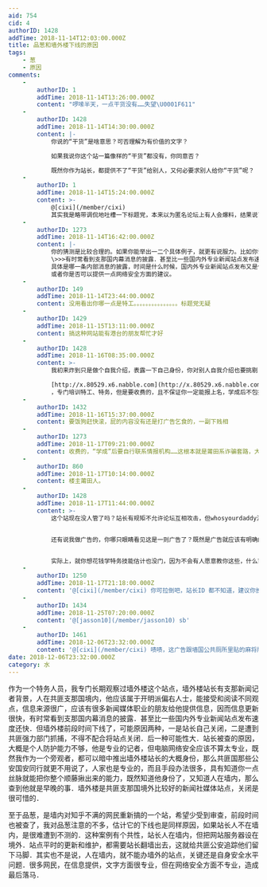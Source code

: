 ```yaml
---
aid: 754
cid: 4
authorID: 1428
addTime: 2018-11-14T12:03:00.000Z
title: 品葱和墙外楼下线的原因
tags:
    - 葱
    - 原因
comments:
    -
        authorID: 1
        addTime: 2018-11-14T13:26:00.000Z
        content: "啰嗦半天，一点干货没有……失望\U0001F611"
    -
        authorID: 1428
        addTime: 2018-11-14T14:30:00.000Z
        content: |-
            你说的“干货”是啥意思？可否理解为有价值的文字？

            如果我说你这个站一篇像样的“干货”都没有，你同意否？

            既然你作为站长，都提供不了“干货”给别人，又何必要求别人给你“干货”呢？
    -
        authorID: 1
        addTime: 2018-11-14T15:24:00.000Z
        content: >-
            @[cixi](/member/cixi)
            其实我是略带调侃地吐槽一下标题党，本来以为匿名论坛上有人会爆料，结果说了那么多，只有可能，我猜之类的……
    -
        authorID: 1273
        addTime: 2018-11-14T16:42:00.000Z
        content: |-
            你的猜测是比较合理的。如果你能举出一二个具体例子，就更有说服力。比如你说：  
            \>>>有时常看到支那国内幕消息的披露．甚至比一些国内外专业新闻站点发布速度还快  
            具体是哪一条内部消息的披露，时间是什么时候，国内外专业新闻站点发布又是什么时候？  
            或者你是否可以提供一点网络安全方面的建议。
    -
        authorID: 149
        addTime: 2018-11-14T23:44:00.000Z
        content: 没用看出你哪一点是特工。。。。。。。。。。。。。。。标题党无疑
    -
        authorID: 1429
        addTime: 2018-11-15T13:11:00.000Z
        content: 搞这种网站能有港台的朋友帮忙才好
    -
        authorID: 1428
        addTime: 2018-11-16T08:35:00.000Z
        content: >-
            我初来炸到只是做个自我介绍，表露一下自己身份，你对别人自我介绍也要挑剔？那我如果说我是网络爱好者你是不是也要说“没看出你哪一点是网络爱好者...”，对于这些没事找茬的支那网民啥也不想多说了。给个站你自己去看  

            [http://x.80529.x6.nabble.com](http://x.80529.x6.nabble.com)
            ，专门培训特工、特务，但是要收费的，且不保证你一定能报上名，学成后不包找工作，你学成后需要自行联系海外／其它国家情报机构。
    -
        authorID: 1432
        addTime: 2018-11-16T15:37:00.000Z
        content: 要饭狗赶快滚，屁的内容没有还是打广告乞食的，一副下贱相
    -
        authorID: 1273
        addTime: 2018-11-17T09:21:00.000Z
        content: 收费的，“学成”后要自行联系情报机构……这根本就是莆田系诈骗套路，大家警惕。
    -
        authorID: 860
        addTime: 2018-11-17T10:14:00.000Z
        content: 楼主莆田人。
    -
        authorID: 1428
        addTime: 2018-11-17T11:44:00.000Z
        content: >-
            这个站现在没人管了吗？站长有规矩不允许论坛互相攻击，但whosyourdaddy注册ID进来第一个帖子就骂人，无端攻击站友，站长处理没有？不处理就表明容许大家以后互相骂战。支那这些网络暴民懂不懂一点对人的礼貌和尊重？你们如果就这种素质那支那人也真没救了！


            还有说我做广告的，你哪只眼睛看见这是一则广告了？既然是广告就应该有明确的收费帖子，请你去把那广告帖找出来！哪里让你报名了，收多少钱了？你要是找不出来就请自己扇自己两个嘴巴，因为你血口喷人！站长说要找干货，有人也怀疑我的身份，我就提供一点信息，告诉大家我是反共前线的会员，作为对自我介绍的证明，反共前线这个网站的成立比这个站要早很多，还不至于跑这来做广告吧。我说那里提供培训只是提供一点信息，没想到你们这帮人还蹬鼻子上脸了，不提供你信息，说没有干货，提供了你信息吧，又说别人是广告帖要饭的。所以啊，这算不算很贱呢。


            实际上，就你想花钱学特务技能估计也没门，因为不会有人愿意教你这些，什么莆田系诈骗套路都是扯蛋，稍微动点脑子想想就明白，想骗钱随便找点别的事不好，既安全又容易，人家非要做个反共站来骗你钱吗，也许你们自己就是在网上干诈骗的，骗习惯了就以为别人做什么都会来骗你？这叫以小人心度君子腹，可以判断都是一帮五毛来搅场的。
    -
        authorID: 1250
        addTime: 2018-11-17T21:18:00.000Z
        content: '@[cixi](/member/cixi) 你可拉倒吧，站长ID 都不知道，建议你换个论坛。几个小号换着发言，国外5毛应该给你加个鸡腿。'
    -
        authorID: 1434
        addTime: 2018-11-25T07:20:00.000Z
        content: '@[jasson10](/member/jasson10) sb'
    -
        authorID: 1461
        addTime: 2018-12-06T23:32:00.000Z
        content: '@[cixi](/member/cixi) 啧啧，这广告跟墙国公共厕所里贴的麻将牌九秘籍培训有何区别'
date: 2018-12-06T23:32:00.000Z
category: 水
---
```


作为一个特务人员，我专门长期观察过墙外楼这个站点，墙外楼站长有支那新闻记者背景，人在共匪支那国境内，他应该属于开明派偏右人士，能接受和阅读不同观点，信息来源很广，应该有很多新闻媒体职业的朋友给他提供信息，因而信息更新很快，有时常看到支那国内幕消息的披露．甚至比一些国内外专业新闻站点发布速度还快．但墙外楼前段时间下线了，可能原因两种，一是站长自己关闭，二是遭到共匪强力部门抓捕，不得不配合将站点关闭．后一种可能性大．站长被查的原因，大概是个人防护能力不够，他是专业的记者，但电脑网络安全应该不算太专业，既然我作为一个旁观者，都可以暗中推出墙外楼站长的大概身份，那么共匪国那些公安国安同行就更不用说了，人家也是专业的，而且手段办法很多，具有知道你一点丝脉就能把你整个顺藤揪出来的能力，既然知道他身份了，又知道人在墙内，那么查到他就是早晚的事．墙外楼是共匪支那国境外比较好的新闻社媒体站点，关闭是很可惜的．

至于品葱，是墙内对知乎不满的网民重新搞的一个站，希望少受到审查，前段时间也被查了，我对品葱注意的不多，估计它的下线也是同样原因，如果站长人不在墙内，是很难遭到不测的．这种案例有个共性，站长人在墙内，但把网站服务器设在境外．站点平时的更新和维护，都需要站长翻墙出去，这就给共匪公安追踪他们留下马脚．其实也不是说，人在墙内，就不能办墙外的站点，关键还是自身安全水平问题．很多网民，在信息提供，文字方面很专业，但在网络安全方面不专业，造成最后落马．
